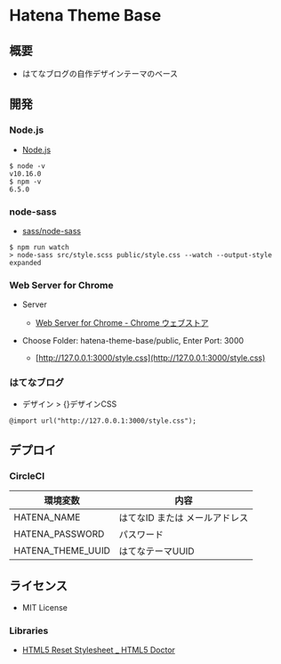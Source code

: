 # Hatena Theme Base


## 概要

- はてなブログの自作デザインテーマのベース


## 開発

### Node.js
- [Node.js](https://nodejs.org/ja/)

```
$ node -v
v10.16.0
$ npm -v
6.5.0
```

### node-sass
- [sass/node-sass](https://github.com/sass/node-sass)

```
$ npm run watch
> node-sass src/style.scss public/style.css --watch --output-style expanded
```

### Web Server for Chrome
- Server
  - [Web Server for Chrome - Chrome ウェブストア](https://chrome.google.com/webstore/detail/web-server-for-chrome/ofhbbkphhbklhfoeikjpcbhemlocgigb)

- Choose Folder: hatena-theme-base/public, Enter Port: 3000
  - [http://127.0.0.1:3000/style.css](http://127.0.0.1:3000/style.css)

### はてなブログ
- デザイン > {}デザインCSS

```
@import url("http://127.0.0.1:3000/style.css");
```


## デプロイ

### CircleCI
| 環境変数          | 内容                           |
| ----------------- | ------------------------------ |
| HATENA_NAME       | はてなID または メールアドレス |
| HATENA_PASSWORD   | パスワード                     |
| HATENA_THEME_UUID | はてなテーマUUID               |


## ライセンス

- MIT License

### Libraries
- [HTML5 Reset Stylesheet _ HTML5 Doctor](http://html5doctor.com/html-5-reset-stylesheet/)
